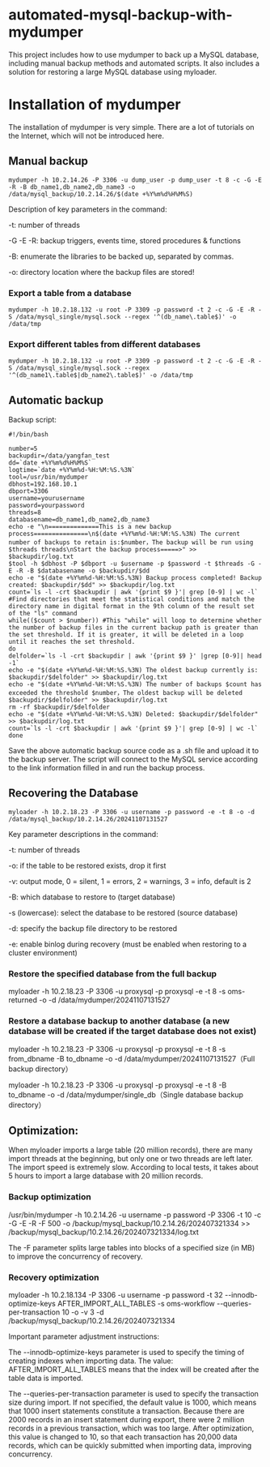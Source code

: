 # automated-mysql-backup-with-mydumper

This project includes how to use mydumper to back up a MySQL database, including manual backup methods and automated scripts. It also includes a solution for restoring a large MySQL database using myloader.

# Installation of mydumper

The installation of mydumper is very simple. There are a lot of tutorials on the Internet, which will not be introduced here.

## Manual backup

```mydumper -h 10.2.14.26 -P 3306 -u dump_user -p dump_user -t 8 -c -G -E -R -B db_name1,db_name2,db_name3 -o /data/mysql_backup/10.2.14.26/$(date +%Y%m%d%H%M%S)```

Description of key parameters in the command:

-t: number of threads

-G -E -R: backup triggers, events time, stored procedures & functions

-B: enumerate the libraries to be backed up, separated by commas.

-o: directory location where the backup files are stored!

### Export a table from a database

 ```mydumper -h 10.2.18.132 -u root -P 3309 -p password -t 2 -c -G -E -R -S /data/mysql_single/mysql.sock --regex '^(db_name\.table$)' -o /data/tmp```

### Export different tables from different databases

 ```mydumper -h 10.2.18.132 -u root -P 3309 -p password -t 2 -c -G -E -R -S /data/mysql_single/mysql.sock --regex '^(db_name1\.table$|db_name2\.table$)' -o /data/tmp```

## Automatic backup

Backup script:

```
#!/bin/bash

number=5
backupdir=/data/yangfan_test
dd=`date +%Y%m%d%H%M%S`
logtime=`date +%Y%m%d-%H:%M:%S.%3N`
tool=/usr/bin/mydumper
dbhost=192.168.10.1
dbport=3306
username=yourusername
password=yourpassword
threads=8
databasename=db_name1,db_name2,db_name3
echo -e "\n==============This is a new backup process===============\n$(date +%Y%m%d-%H:%M:%S.%3N) The current number of backups to retain is:$number，The backup will be run using $threads threads\nStart the backup process=====>" >> $backupdir/log.txt
$tool -h $dbhost -P $dbport -u $username -p $password -t $threads -G -E -R -B $databasename -o $backupdir/$dd
echo -e "$(date +%Y%m%d-%H:%M:%S.%3N) Backup process completed! Backup created: $backupdir/$dd" >> $backupdir/log.txt
count=`ls -l -crt $backupdir | awk '{print $9 }'| grep [0-9] | wc -l` #Find directories that meet the statistical conditions and match the directory name in digital format in the 9th column of the result set of the "ls" command
while(($count > $number)) #This "while" will loop to determine whether the number of backup files in the current backup path is greater than the set threshold. If it is greater, it will be deleted in a loop until it reaches the set threshold.
do
delfolder=`ls -l -crt $backupdir | awk '{print $9 }' |grep [0-9]| head -1`
echo -e "$(date +%Y%m%d-%H:%M:%S.%3N) The oldest backup currently is: $backupdir/$delfolder" >> $backupdir/log.txt
echo -e "$(date +%Y%m%d-%H:%M:%S.%3N) The number of backups $count has exceeded the threshold $number，The oldest backup will be deleted $backupdir/$delfolder" >> $backupdir/log.txt
rm -rf $backupdir/$delfolder
echo -e "$(date +%Y%m%d-%H:%M:%S.%3N) Deleted: $backupdir/$delfolder" >> $backupdir/log.txt
count=`ls -l -crt $backupdir | awk '{print $9 }'| grep [0-9] | wc -l`
done

```

Save the above automatic backup source code as a .sh file and upload it to the backup server. The script will connect to the MySQL service according to the link information filled in and run the backup process.

## Recovering the Database

```myloader -h 10.2.18.23 -P 3306 -u username -p password -e -t 8 -o -d /data/mysql_backup/10.2.14.26/20241107131527```

Key parameter descriptions in the command:

-t: number of threads

-o: if the table to be restored exists, drop it first

-v: output mode, 0 = silent, 1 = errors, 2 = warnings, 3 = info, default is 2

-B: which database to restore to (target database)

-s (lowercase): select the database to be restored (source database)

-d: specify the backup file directory to be restored

-e: enable binlog during recovery (must be enabled when restoring to a cluster environment)

### Restore the specified database from the full backup

myloader -h 10.2.18.23 -P 3306 -u proxysql -p proxysql -e -t 8 -s oms-returned -o -d /data/mydumper/20241107131527

### Restore a database backup to another database (a new database will be created if the target database does not exist)

myloader -h 10.2.18.23 -P 3306 -u proxysql -p proxysql -e -t 8 -s from_dbname -B to_dbname -o -d /data/mydumper/20241107131527（Full backup directory）

myloader -h 10.2.18.23 -P 3306 -u proxysql -p proxysql -e -t 8 -B to_dbname -o -d /data/mydumper/single_db（Single database backup directory）

## Optimization:

When myloader imports a large table (20 million records), there are many import threads at the beginning, but only one or two threads are left later. The import speed is extremely slow. According to local tests, it takes about 5 hours to import a large database with 20 million records.

### Backup optimization

/usr/bin/mydumper -h 10.2.14.26 -u username -p password -P 3306 -t 10 -c -G -E -R -F 500 -o /backup/mysql_backup/10.2.14.26/202407321334 >> /backup/mysql_backup/10.2.14.26/202407321334/log.txt

The -F parameter splits large tables into blocks of a specified size (in MB) to improve the concurrency of recovery.

### Recovery optimization

myloader -h 10.2.18.134 -P 3306 -u username -p password -t 32 --innodb-optimize-keys AFTER_IMPORT_ALL_TABLES -s oms-workflow --queries-per-transaction 10 -o -v 3 -d /backup/mysql_backup/10.2.14.26/202407321334

Important parameter adjustment instructions:

The --innodb-optimize-keys parameter is used to specify the timing of creating indexes when importing data. The value: AFTER_IMPORT_ALL_TABLES means that the index will be created after the table data is imported.

The --queries-per-transaction parameter is used to specify the transaction size during import. If not specified, the default value is 1000, which means that 1000 insert statements constitute a transaction. Because there are 2000 records in an insert statement during export, there were 2 million records in a previous transaction, which was too large. After optimization, this value is changed to 10, so that each transaction has 20,000 data records, which can be quickly submitted when importing data, improving concurrency.
